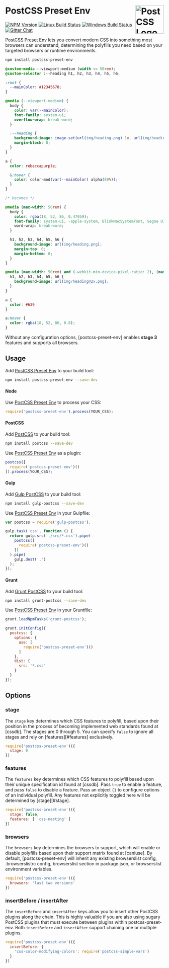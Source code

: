 # PostCSS Preset Env [<img src="https://postcss.github.io/postcss/logo.svg" alt="PostCSS Logo" width="90" height="90" align="right">][postcss]

[![NPM Version][npm-img]][npm-url]
[![Linux Build Status][cli-img]][cli-url]
[![Windows Build Status][win-img]][win-url]
[![Gitter Chat][git-img]][git-url]

[PostCSS Preset Env] lets you convert modern CSS into something most browsers
can understand, determining the polyfills you need based on your targeted
browsers or runtime environments.

```sh
npm install postcss-preset-env
```

```css
@custom-media --viewport-medium (width <= 50rem);
@custom-selector :--heading h1, h2, h3, h4, h5, h6;

:root {
  --mainColor: #12345678;
}

@media (--viewport-medium) {
  body {
    color: var(--mainColor);
    font-family: system-ui;
    overflow-wrap: break-word;
  }

  :--heading {
    background-image: image-set(url(img/heading.png) 1x, url(img/heading@2x.png) 2x);
    margin-block: 0;
  }
}

a {
  color: rebeccapurple;

  &:hover {
    color: color-mod(var(--mainColor) alpha(80%));
  }
}

/* becomes */

@media (max-width: 50rem) {
  body {
    color: rgba(18, 52, 86, 0.47059);
    font-family: system-ui, -apple-system, BlinkMacSystemFont, Segoe UI, Roboto, Oxygen, Ubuntu, Cantarell, Fira Sans, Droid Sans, Helvetica Neue;
    word-wrap: break-word;
  }

  h1, h2, h3, h4, h5, h6 {
    background-image: url(img/heading.png);
    margin-top: 0;
    margin-bottom: 0;
  }
}

@media (max-width: 50rem) and (-webkit-min-device-pixel-ratio: 2), (max-width: 50rem) and (min-resolution: 192dpi) {
  h1, h2, h3, h4, h5, h6 {
    background-image: url(img/heading@2x.png);
  }
}

a {
  color: #639
}

a:hover {
  color: rgba(18, 52, 86, 0.8);
}
```

Without any configuration options, [postcss-preset-env] enables **stage 3**
features and supports all browsers.

## Usage

Add [PostCSS Preset Env] to your build tool:

```sh
npm install postcss-preset-env --save-dev
```

#### Node

Use [PostCSS Preset Env] to process your CSS:

```js
require('postcss-preset-env').process(YOUR_CSS);
```

#### PostCSS

Add [PostCSS] to your build tool:

```sh
npm install postcss --save-dev
```

Use [PostCSS Preset Env] as a plugin:

```js
postcss([
  require('postcss-preset-env')()
]).process(YOUR_CSS);
```

#### Gulp

Add [Gulp PostCSS] to your build tool:

```sh
npm install gulp-postcss --save-dev
```

Use [PostCSS Preset Env] in your Gulpfile:

```js
var postcss = require('gulp-postcss');

gulp.task('css', function () {
  return gulp.src('./src/*.css').pipe(
    postcss([
      require('postcss-preset-env')()
    ])
  ).pipe(
    gulp.dest('.')
  );
});
```

#### Grunt

Add [Grunt PostCSS] to your build tool:

```sh
npm install grunt-postcss --save-dev
```

Use [PostCSS Preset Env] in your Gruntfile:

```js
grunt.loadNpmTasks('grunt-postcss');

grunt.initConfig({
  postcss: {
    options: {
      use: [
        require('postcss-preset-env')()
      ]
    },
    dist: {
      src: '*.css'
    }
  }
});
```

## Options

### stage

The `stage` key determines which CSS features to polyfill, based upon their
position in the process of becoming implemented web standards found at [cssdb].
The stages are 0 through 5. You can specify `false` to ignore all stages and
rely on [features][#features] exclusively.

```js
require('postcss-preset-env')({
  stage: 0
})
```

### features

The `features` key determines which CSS features to polyfill based upon their
unique specification id found at [cssdb]. Pass `true` to enable a feature, and
pass `false` to disable a feature. Pass an object `{}` to configure options of
an individual polyfill. Any features not explicitly toggled here will be
determined by [stage][#stage].

```js
require('postcss-preset-env')({
  stage: false,
  features: [ 'css-nesting' ]
})
```

### browsers

The `browsers` key determines the browsers to support, which will enable or
disable polyfills based upon their support matrix found at [caniuse].
By default, [postcss-preset-env] will inherit any existing browserslist config,
.browserslistrc config, browserslist section in package.json, or browserslist
environment variables.

```js
require('postcss-preset-env')({
  browsers: 'last two versions'
})
```

### insertBefore / insertAfter

The `insertBefore` and `insertAfter` keys allow you to insert other PostCSS
plugins along the chain. This is highly valuable if you are also using sugary
PostCSS plugins that must execute between plugins within postcss-preset-env.
Both `insertBefore` and `insertAfter` support chaining one or multiple plugins.

```js
require('postcss-preset-env')({
  insertBefore: {
    'css-color-modifying-colors': require('postcss-simple-vars')
  }
})
```

[npm-url]: https://www.npmjs.com/package/postcss-preset-env
[npm-img]: https://img.shields.io/npm/v/postcss-preset-env.svg
[cli-url]: https://travis-ci.org/jonathantneal/postcss-preset-env
[cli-img]: https://img.shields.io/travis/jonathantneal/postcss-preset-env.svg
[win-url]: https://ci.appveyor.com/project/jonathantneal/postcss-preset-env
[win-img]: https://img.shields.io/appveyor/ci/jonathantneal/postcss-preset-env.svg
[git-url]: https://gitter.im/postcss/postcss
[git-img]: https://img.shields.io/badge/chat-gitter-blue.svg

[PostCSS Preset Env]: https://github.com/jonathantneal/postcss-preset-env
[PostCSS]: https://github.com/postcss/postcss
[Gulp PostCSS]: https://github.com/postcss/gulp-postcss
[Grunt PostCSS]: https://github.com/nDmitry/grunt-postcss
